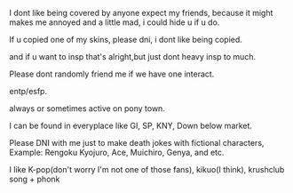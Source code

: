 I dont like being covered by anyone expect my friends, because it might
makes me annoyed and a little mad, i could hide u if u do.

If u copied one of my skins, please dni, i dont like being copied.

and if u want to insp that's alright,but  just dont heavy insp to much.

Please dont randomly friend me if we have  one interact.

entp/esfp.

always or sometimes active on pony town.

I can be found in everyplace like GI, SP, KNY, Down below market.

Please DNI with me just to make death jokes with fictional characters, Example: Rengoku Kyojuro, Ace, Muichiro, Genya, and etc.

I like K-pop(don't worry I'm not one of those fans), kikuo(I think), krushclub song + phonk